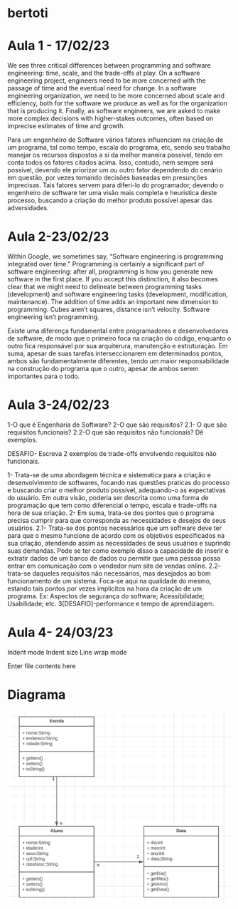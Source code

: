 # bertoti


# Aula 1 - 17/02/23

We see three critical differences between programming and software engineering: time, scale, and the trade-offs at play. On a software engineering project, engineers need to be more concerned with the passage of time and the eventual need for change. In a software engineering organization, we need to be more concerned about scale and efficiency, both for the software we produce as well as for the organization that is producing it. Finally, as software engineers, we are asked to make more complex decisions with higher-stakes outcomes, often based on imprecise estimates of time and growth.

Para um engenheiro de Software vários fatores influenciam na criação de um programa, tal como tempo, escala do programa, etc, sendo seu trabalho manejar os recursos dispostos a si da melhor maneira possível, tendo em conta todos os fatores citados acima. Isso, contudo, nem sempre será possível, devendo ele priorizar um ou outro fator dependendo do cenário em questão, por vezes tomando decisões baseadas em presunções imprecisas. Tais fatores servem para diferi-lo do programador, devendo o engenheiro de software ter uma visão mais completa e heuristica deste processo, buscando a criação do melhor produto possível apesar das adversidades.

# Aula 2-23/02/23

Within Google, we sometimes say, “Software engineering is programming integrated over time.” Programming is certainly a significant part of software engineering: after all, programming is how you generate new software in the first place. If you accept this distinction, it also becomes clear that we might need to delineate between programming tasks (development) and software engineering tasks (development, modification, maintenance). The addition of time adds an important new dimension to programming. Cubes aren’t squares, distance isn’t velocity. Software engineering isn’t programming.

Existe uma diferença fundamental entre programadores e desenvolvedores de software, de modo que o primeiro foca na criação do código, enquanto o outro fica responsável por sua arquiterura, manutenção e estruturação. Em suma, apesar de suas tarefas interseccionarem em determinados pontos, ambos são fundamentalmente diferentes, tendo um maior responsabilidade na construção do programa que o outro, apesar de ambos serem importantes para o todo.

# Aula 3-24/02/23

1-O que é Engenharia de Software?
2-O que são requisitos?
2.1- O que são requisitos funcionais?
2.2-O que são requisitos não funcionais?
Dê exemplos.

DESAFIO- Escreva 2 exemplos de trade-offs envolvendo requisitos não funcionais.

1- Trata-se de uma abordagem técnica e sistematica para a criação e desenvolvimento de softwares, focando nas questões praticas do processo e buscando criar o melhor produto possível, adequando-o as expectativas do usuário. Em outra visão, poderia ser descrita como uma forma de programação que tem como diferencial o tempo, escala e trade-offs na hora de sua criação.
2- Em suma, trata-se dos pontos que o programa precisa cumprir para que corresponda as necessidades e desejos de seus usuários.
2.1- Trata-se dos pontos necessários que um software deve ter para que o mesmo funcione de acordo com os objetivos especificados na sua criação, atendendo assim as necessidades de seus usuários e suprindo suas demandas. Pode se ter como exemplo disso a capacidade de inserir e extratir dados de um banco de dados ou permitir que uma pessoa possa entrar em comunicação com o vendedor num site de vendas online.
2.2- trata-se daqueles requisitos não necessários, mas desejados ao bom funcionamento de um sistema. Foca-se aqui na qualidade do mesmo, estando tais pontos por vezes implicitos na hora da criação de um programa. Ex: Aspectos de segurança do software; Acessibilidade; Usabilidade; etc.
3[DESAFIO]-performance e tempo de aprendizagem.

# Aula 4- 24/03/23
Indent mode
Indent size
Line wrap mode

Enter file contents here

# Diagrama

<img src="diagramaUML.png">
